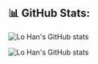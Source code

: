## 📊 GitHub Stats:

![Lo Han's GitHub stats](https://github-readme-stats-flax-ten-81.vercel.app/api?username=lo-han&show_icons=true&theme=dark)

![Lo Han's GitHub stats](https://github-readme-streak-stats.herokuapp.com/?user=lo-han&theme=dark&hide_border=false)
